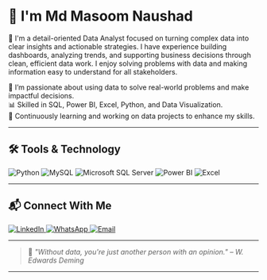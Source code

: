 # 👋 I'm Md Masoom Naushad

🎯 I'm a detail-oriented Data Analyst focused on turning complex data into clear insights and actionable strategies. I have experience building dashboards, analyzing trends, and supporting business decisions through clean, efficient data work. I enjoy solving problems with data and making information easy to understand for all stakeholders.

🎯 I’m passionate about using data to solve real-world problems and make impactful decisions.  
📊 Skilled in SQL, Power BI, Excel, Python, and Data Visualization.  
🧠 Continuously learning and working on data projects to enhance my skills.

---

## 🛠️ Tools & Technology

<p align="left">
  <img src="https://img.icons8.com/color/48/000000/python.png" alt="Python" title="Python"/>
  <img src="https://img.icons8.com/ios-filled/50/4479A1/mysql-logo.png" alt="MySQL" title="MySQL"/>
  <img src="https://img.icons8.com/color/48/000000/microsoft-sql-server.png" alt="Microsoft SQL Server" title="Microsoft SQL Server"/>
  <img src="https://img.icons8.com/color/48/000000/power-bi.png" alt="Power BI" title="Power BI"/>
  <img src="https://img.icons8.com/color/48/000000/microsoft-excel-2019--v1.png" alt="Excel" title="Excel"/>
</p>

---

## 📬 Connect With Me

<p align="left">

  <!-- LinkedIn -->
  <a href="www.linkedin.com/in/md-masoom-naushad" target="_blank">
    <img src="https://img.icons8.com/color/48/000000/linkedin.png" alt="LinkedIn" title="LinkedIn"/>
  </a>

  <!-- WhatsApp -->
  <a href="https://wa.me/917858809945" target="_blank">
    <img src="https://img.icons8.com/color/48/000000/whatsapp--v1.png" alt="WhatsApp" title="WhatsApp"/>
  </a>

<!-- Email -->
  <a href="masoomsyed107@gmail.com" target="_blank">
    <img src="https://img.icons8.com/color/48/000000/gmail-new.png" alt="Email" title="Email"/>
  </a>
  
</p>

---

> 🧠 *"Without data, you're just another person with an opinion." – W. Edwards Deming*


---







